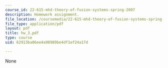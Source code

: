 ```yaml
---
course_id: 22-615-mhd-theory-of-fusion-systems-spring-2007
description: Homework assignment.
file_location: /coursemedia/22-615-mhd-theory-of-fusion-systems-spring-2007/62913ba06ee4a98989be4df1ef24a17d_hw_3.pdf
file_type: application/pdf
layout: pdf
title: hw_3.pdf
type: course
uid: 62913ba06ee4a98989be4df1ef24a17d

---
```

None